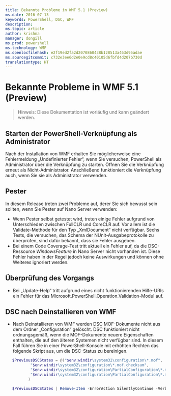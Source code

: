 ```yaml
---
title: Bekannte Probleme in WMF 5.1 (Preview)
ms.date: 2016-07-13
keywords: PowerShell, DSC, WMF
description: 
ms.topic: article
author: krishna
manager: dongill
ms.prod: powershell
ms.technology: WMF
ms.openlocfilehash: e2f19ed2fa2d2070860438b128513a463d95adae
ms.sourcegitcommit: c732e3ee6d2e0e9cd8c40105d6fbfd4d207b730d
translationtype: HT
---
```

# <a name="known-issues-in-wmf-51-preview"></a>Bekannte Probleme in WMF 5.1 (Preview) #

> Hinweis: Diese Dokumentation ist vorläufig und kann geändert werden.

## <a name="starting-powershell-shortcut-as-administrator"></a>Starten der PowerShell-Verknüpfung als Administrator
Nach der Installation von WMF erhalten Sie möglicherweise eine Fehlermeldung „Undefinierter Fehler“, wenn Sie versuchen, PowerShell als Administrator über die Verknüpfung zu starten.
Öffnen Sie die Verknüpfung erneut als Nicht-Administrator. Anschließend funktioniert die Verknüpfung auch, wenn Sie sie als Administrator verwenden.

## <a name="pester"></a>Pester
In diesem Release treten zwei Probleme auf, derer Sie sich bewusst sein sollten, wenn Sie Pester auf Nano Server verwenden:

* Wenn Pester selbst getestet wird, treten einige Fehler aufgrund von Unterschieden zwischen FullCLR und CoreCLR auf. Vor allem ist die Validate-Methode für den Typ „XmlDocument“ nicht verfügbar. Sechs Tests, die versuchen, das Schema der NUnit-Ausgabeprotokolle zu überprüfen, sind dafür bekannt, dass sie Fehler ausgeben. 
* Bei einem Code Coverage-Test tritt aktuell ein Fehler auf, da die DSC-Ressource *WindowsFeature* in Nano Server nicht vorhanden ist. Diese Fehler haben in der Regel jedoch keine Auswirkungen und können ohne Weiteres ignoriert werden.

## <a name="operation-validation"></a>Überprüfung des Vorgangs 

* Bei „Update-Help“ tritt aufgrund eines nicht funktionierenden Hilfe-URIs ein Fehler für das Microsoft.PowerShell.Operation.Validation-Modul auf.

## <a name="dsc-after-uninstall-wmf"></a>DSC nach Deinstallieren von WMF 
* Nach Deinstallieren von WMF werden DSC MOF-Dokumente nicht aus dem Ordner „Configuration“ gelöscht. DSC funktioniert nicht ordnungsgemäß, wenn die MOF-Dokumente neuere Eigenschaften enthalten, die auf den älteren Systemen nicht verfügbar sind. In diesem Fall führen Sie in einer PowerShell-Konsole mit erhöhten Rechten das folgende Skript aus, um die DSC-Status zu bereinigen.
 ```PowerShell
    $PreviousDSCStates = @("$env:windir\system32\configuration\*.mof",
            "$env:windir\system32\configuration\*.mof.checksum",
            "$env:windir\system32\configuration\PartialConfiguration\*.mof",
            "$env:windir\system32\configuration\PartialConfiguration\*.mof.checksum"
           )

    $PreviousDSCStates | Remove-Item -ErrorAction SilentlyContinue -Verbose
 ```  
